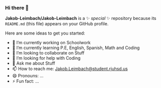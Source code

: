 ### Hi there 👋


**Jakob-Leimbach/Jakob-Leimbach** is a ✨ _special_ ✨ repository because its `README.md` (this file) appears on your GitHub profile.

Here are some ideas to get you started:

- 🔭 I’m currently working on Schoolwork
- 🌱 I’m currently learning P.E, English, Spanish, Math and Coding
- 👯 I’m looking to collaborate on Stuff
- 🤔 I’m looking for help with Coding
- 💬 Ask me about Stuff
- 📫 How to reach me: Jakob.Leimbach@student.rjuhsd.us
- 😄 Pronouns: ...
- ⚡ Fun fact: ...
